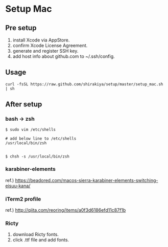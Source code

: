 # Setup Mac
## Pre setup
1. install Xcode via AppStore.
2. confirm Xcode License Agreement.
3. generate and register SSH key.
4. add host info about github.com to ~/.ssh/config.

## Usage
```
curl -fsSL https://raw.github.com/shirakiya/setup/master/setup_mac.sh | sh
```



## After setup
### bash -> zsh
```
$ sudo vim /etc/shells

# add below line to /etc/shells
/usr/local/bin/zsh


$ chsh -s /usr/local/bin/zsh
```


### karabiner-elements
ref.) https://beadored.com/macos-sierra-karabiner-elements-switching-eisuu-kana/


### iTerm2 profile
ref.) http://qiita.com/reoring/items/a0f3d6186efd11c87f1b


### Ricty
1. download Ricty fonts.
2. click .ttf file and add fonts.
